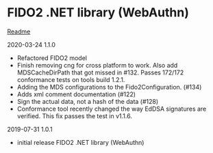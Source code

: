 # FIDO2 .NET library (WebAuthn)

[Readme](https://github.com/passwordless-lib/fido2-net-lib/blob/master/README.md) 

2020-03-24 1.1.0
- Refactored FIDO2 model
- Finish removing cng for cross platform to work. Also add MDSCacheDirPath that got missed in #132.  Passes 172/172 conformance tests on tools build 1.2.1.
- Adding the MDS configurations to the Fido2Configuration. (#134)
- Adds xml comment documentation (#122)
- Sign the actual data, not a hash of the data (#128)
- Conformance tool recently changed the way EdDSA signatures are verified.  This fix passes the test in v1.1.6.

2019-07-31 1.0.1
- initial release FIDO2 .NET library (WebAuthn)
